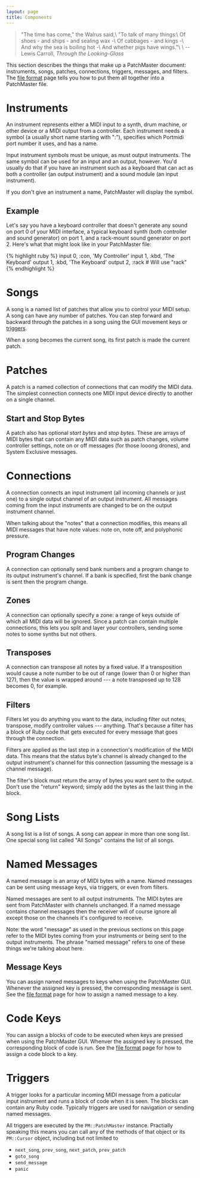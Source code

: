 ```yaml
---
layout: page
title: Components
---
```


> "The time has come," the Walrus said,\\
> "To talk of many things:\\
> Of shoes - and ships - and sealing wax -\\
> Of cabbages - and kings -\\
> And why the sea is boiling hot -\\
> And whether pigs have wings."\\
> \\
> -- Lewis Carroll, _Through the Looking-Glass_

This section describes the things that make up a PatchMaster document:
instruments, songs, patches, connections, triggers, messages, and filters.
The [file format](/file-format.html) page tells you how to put them all
together into a PatchMaster file.

# Instruments

An instrument represents either a MIDI input to a synth, drum machine, or
other device or a MIDI output from a controller. Each instrument needs a
symbol (a usually short name starting with ":"), specifies which Portmidi
port number it uses, and has a name.

Input instrument symbols must be unique, as must output instruments. The
same symbol can be used for an input and an output, however. You'd usually
do that if you have an instrument such as a keyboard that can act as both a
controller (an output instrument) and a sound module (an input instrument).

If you don't give an instrument a name, PatchMaster will display the symbol.

## Example

Let's say you have a keyboard controller that doesn't generate any sound on
port 0 of your MIDI interface, a typical keyboard synth (both controller and
sound generator) on port 1, and a rack-mount sound generator on port 2.
Here's what that might look like in your PatchMaster file:

{% highlight ruby %}
input  0, :con, 'My Controller'
input  1, :kbd, 'The Keyboard'
output 1, :kbd, 'The Keyboard'
output 2, :rack                 # Will use "rack"
{% endhighlight %}

# Songs

A song is a named list of patches that allow you to control your MIDI setup.
A song can have any number of patches. You can step forward and backward
through the patches in a song using the GUI movement keys or
[triggers](/triggers.html).

When a song becomes the current song, its first patch is made the current
patch.

# Patches

A patch is a named collection of connections that can modify the MIDI data.
The simplest connection connects one MIDI input device directly to another
on a single channel.

## Start and Stop Bytes

A patch also has optional _start bytes_ and _stop bytes_. These are arrays
of MIDI bytes that can contain any MIDI data such as patch changes, volume
controller settings, note on or off messages (for those looong drones), and
System Exclusive messages.

# Connections

A connection connects an input instrument (all incoming channels or just
one) to a single output channel of an output instrument. All messages coming
from the input instruments are changed to be on the output instrument
channel.

When talking about the "notes" that a connection modifies, this means all
MIDI messages that have note values: note on, note off, and polyphonic
pressure.

## Program Changes

A connection can optionally send bank numbers and a program change to its
output instrument's channel. If a bank is specified, first the bank change
is sent then the program change.

## Zones

A connection can optionally specify a zone: a range of keys outside of which
all MIDI data will be ignored. Since a patch can contain multiple
connections, this lets you split and layer your controllers, sending some
notes to some synths but not others.

## Transposes

A connection can transpose all notes by a fixed value. If a transposition
would cause a note number to be out of range (lower than 0 or higher than
127), then the value is wrapped around --- a note transposed up to 128
becomes 0, for example.

## Filters

Filters let you do anything you want to the data, including filter out
notes, transpose, modify controller values --- anything. That's because a
filter has a block of Ruby code that gets executed for every message that
goes through the connection.

Filters are applied as the last step in a connection's modification of the
MIDI data. This means that the status byte's channel is already changed to
the output instrument's channel for this connection (assuming the message is
a channel message).

The filter's block must return the array of bytes you want sent to the
output. Don't use the "return" keyword; simply add the bytes as the last
thing in the block.

# Song Lists

A song list is a list of songs. A song can appear in more than one song
list. One special song list called "All Songs" contains the list of all
songs.

# Named Messages

A named message is an array of MIDI bytes with a name. Named messages can be
sent using message keys, via triggers, or even from filters.

Named messages are sent to all output instruments. The MIDI bytes are sent
from PatchMaster with channels unchanged. If a named message contains
channel messages then the receiver will of course ignore all except those on
the channels it's configured to receive.

Note: the word "message" as used in the previous sections on this page refer
to the MIDI bytes coming from your instruments or being sent to the output
instruments. The phrase "named message" refers to one of these things we're
talking about here.

## Message Keys

You can assign named messages to keys when using the PatchMaster GUI.
Whenever the assigned key is pressed, the corresponding message is sent. See
the [file format](/file-format.html) page for how to assign a named message
to a key.

# Code Keys

You can assign a blocks of code to be executed when keys are pressed when
using the PatchMaster GUI. Whenver the assigned key is pressed, the
corresponding block of code is run. See the [file format](/file-format.html)
page for how to assign a code block to a key.

# Triggers

A trigger looks for a particular incoming MIDI message from a paticular
input instrument and runs a block of code when it is seen. The blocks can
contain any Ruby code. Typically triggers are used for navigation or sending
named messages.

All triggers are executed by the `PM::PatchMaster` instance. Practially
speaking this means you can call any of the methods of that object or its
`PM::Cursor` object, including but not limited to

- `next_song`, `prev_song`, `next_patch`, `prev_patch`
- `goto_song`
- `send_message`
- `panic`
